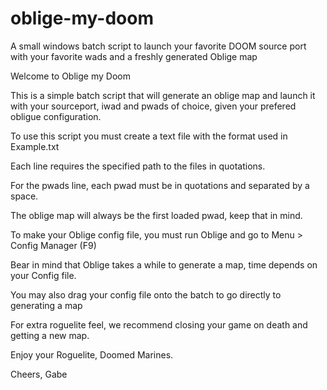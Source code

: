 # oblige-my-doom
A small windows batch script to launch your favorite DOOM source port with your favorite wads and a freshly generated Oblige map

Welcome to Oblige my Doom

This is a simple batch script that will generate an oblige map and launch it with your sourceport,
iwad and pwads of choice, given your prefered obligue configuration.

To use this script you must create a text file with the format used in Example.txt

Each line requires the specified path to the files in quotations.

For the pwads line, each pwad must be in quotations and separated by a space.

The oblige map will always be the first loaded pwad, keep that in mind.

To make your Oblige config file, you must run Oblige and go to Menu > Config Manager (F9)

Bear in mind that Oblige takes a while to generate a map, time depends on your Config file.

You may also drag your config file onto the batch to go directly to generating a map

For extra roguelite feel, we recommend closing your game on death and getting a new map.

Enjoy your Roguelite, Doomed Marines.

Cheers, Gabe